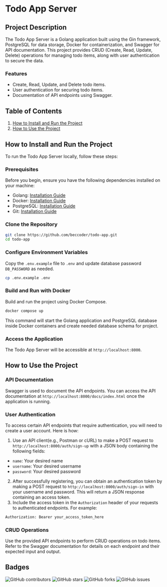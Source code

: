 # Todo App Server

## Project Description
The Todo App Server is a Golang application built using the Gin framework, PostgreSQL for data storage, Docker for containerization, and Swagger for API documentation. This project provides CRUD (Create, Read, Update, Delete) operations for managing todo items, along with user authentication to secure the data.

### Features
- Create, Read, Update, and Delete todo items.
- User authentication for securing todo items.
- Documentation of API endpoints using Swagger.

## Table of Contents
1. [How to Install and Run the Project](#how-to-install-and-run-the-project)
2. [How to Use the Project](#how-to-use-the-project)

## How to Install and Run the Project
To run the Todo App Server locally, follow these steps:

### Prerequisites
Before you begin, ensure you have the following dependencies installed on your machine:
- Golang: [Installation Guide](https://golang.org/doc/install)
- Docker: [Installation Guide](https://docs.docker.com/get-docker/)
- PostgreSQL: [Installation Guide](https://www.postgresql.org/download/)
- Git: [Installation Guide](https://git-scm.com/book/en/v2/Getting-Started-Installing-Git)

### Clone the Repository
```bash
git clone https://github.com/beccoder/todo-app.git
cd todo-app
```

### Configure Environment Variables
Copy the `.env.example` file to `.env` and update database password `DB_PASSWORD` as needed.
```bash
cp .env.example .env
```

### Build and Run with Docker
Build and run the project using Docker Compose.
```bash
docker compose up
```
This command will start the Golang application and PostgreSQL database inside Docker containers and create needed database schema for project.

### Access the Application
The Todo App Server will be accessible at `http://localhost:8000`.

## How to Use the Project

### API Documentation

Swagger is used to document the API endpoints. You can access the API documentation at `http://localhost:8000/docs/index.html` once the application is running.

### User Authentication
To access certain API endpoints that require authentication, you will need to create a user account. Here is how:

1. Use an API client(e.g., Postman or cURL) to make a POST request to `http://localhost:8000/auth/sign-up` with a JSON body containing the following fields:
- `name`: Your desired name
- `username`: Your desired username
- `password`: Your desired password

2. After successfully registering, you can obtain an authentication token by making a POST request to `http://localhost:8000/auth/sign-in` with your username and password. This will return a JSON response containing an access token.
3. Include the access token in the `Authorization` header of your requests to authenticated endpoints. For example:
```bash
Authorization: Bearer your_access_token_here
```
### CRUD Operations
Use the provided API endpoints to perform CRUD operations on todo items. Refer to the Swagger documentation for details on each endpoint and their expected input and output.

## Badges

![GitHub contributors](https://img.shields.io/github/contributors/beccoder/todo-app.svg)
![GitHub stars](https://img.shields.io/github/stars/beccoder/todo-app.svg)
![GitHub forks](https://img.shields.io/github/forks/beccoder/todo-app.svg)
![GitHub issues](https://img.shields.io/github/issues/beccoder/todo-app.svg)
